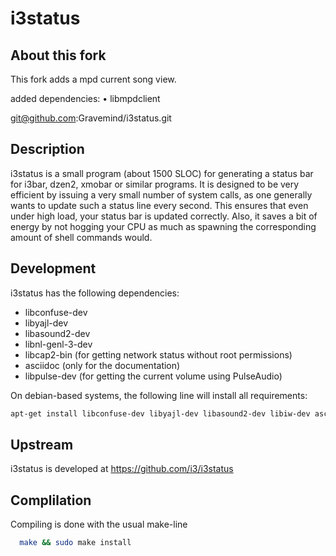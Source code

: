 # i3status 

## About this fork

This fork adds a mpd current song view.

added dependencies:
 • libmpdclient

git@github.com:Gravemind/i3status.git

## Description

i3status is a small program (about 1500 SLOC) for generating a status bar for
i3bar, dzen2, xmobar or similar programs. It is designed to be very efficient by
issuing a very small number of system calls, as one generally wants to update
such a status line every second. This ensures that even under high load, your
status bar is updated correctly. Also, it saves a bit of energy by not hogging
your CPU as much as spawning the corresponding amount of shell commands would.

## Development

i3status has the following dependencies:
  * libconfuse-dev
  * libyajl-dev
  * libasound2-dev
  * libnl-genl-3-dev
  * libcap2-bin (for getting network status without root permissions)
  * asciidoc (only for the documentation)
  * libpulse-dev (for getting the current volume using PulseAudio)

On debian-based systems, the following line will install all requirements:
```bash
apt-get install libconfuse-dev libyajl-dev libasound2-dev libiw-dev asciidoc libcap2-bin libpulse-dev libnl-genl-3-dev
```

## Upstream

i3status is developed at https://github.com/i3/i3status

## Complilation 

Compiling is done with the usual make-line
```bash
  make && sudo make install
```
